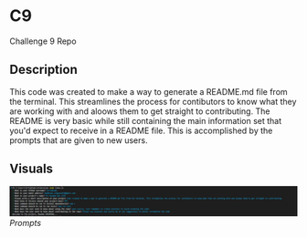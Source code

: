 # C9
Challenge 9 Repo


## Description
This code was created to make a way to generate a README.md file from the terminal. This streamlines the process for contibutors to know what they are working with and aloows them to get straight to contributing. The README is very basic while still containing the main information set that you'd expect to receive in a README file. This is accomplished by the prompts that are given to new users.

## Visuals
![Prompts](https://github.com/SirTumtums/C9/blob/main/Develop/assets/Imgs/c9prompts.png) *Prompts*







